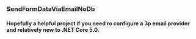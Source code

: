 ### SendFormDataViaEmailNoDb
#### Hopefully a helpful project if you need ro configure a 3p email provider and relatively new to .NET Core 5.0.

